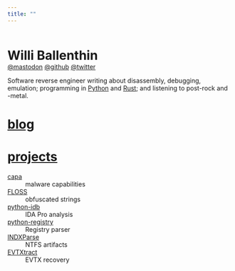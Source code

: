 ```yaml
---
title: ""
---
```


<style>
  main.container {
    padding-top: 0;
    font-family: var(--pico-font-family-sans-serif);
    max-width: 48em;
  }

  h1 {
    --pico-font-family: var(--pico-font-family-sans-serif);
  }
</style>

<div style="width: 100%; display: flex; flex-flow: row wrap;">
  <div style="flex-basis: 18em; flex-grow: 0; flex-shrink: 0; margin-bottom: 1em;">
    <h1 id="title" style="margin-bottom: 0px; color: var(--main-highlight-color);">
      Willi Ballenthin
    </h1>
    <span id="me-links">
      <a rel="me" href="https://mastodon.social/@williballenthin">@mastodon</a>
      <a rel="me" href="https://github.com/williballenthin">@github</a>
      <a rel="me" href="https://twitter.com/williballenthin">@twitter</a>
      <style>
        #me-links a {
          color: var(--main-decoration-color);
        }
      </style>
    </span>
  </div>
  <div style="flex-basis: 24em; flex-grow: 1; flex-shrink: 1;">
    Software reverse engineer writing about disassembly, debugging, emulation;
    programming in <a href="./tags/python">Python</a> and <a href="./tags/rust">Rust</a>;
    and listening to post-rock and -metal.
  </div>
</div>

<div style="margin-top: 2em;">
<div>
  <h1>
    <a href="./posts/">blog</a>
  </h1>
</div>

<div>
  <h1>
    <a href="https://github.com/williballenthin/">projects</a>
  </h1>
  <dl>
  <dt><a href="https://github.com/mandiant/capa">capa</a></dt>
  <dd>malware capabilities</dd>

  <dt><a href="https://github.com/mandiant/flare-floss">FLOSS</a></dt>
  <dd>obfuscated strings</dd>

  <dt><a href="https://github.com/williballenthin/python-idb">python-idb</a></dt>
  <dd>IDA Pro analysis</dd>

  <dt><a href="https://github.com/williballenthin/python-registry">python-registry</a></dt>
  <dd>Registry parser</dd>

  <dt><a href="https://github.com/williballenthin/INDXParse">INDXParse</a></dt>
  <dd>NTFS artifacts</dd>

  <dt><a href="https://github.com/williballenthin/EVTXtract">EVTXtract</a></dt>
  <dd>EVTX recovery</dd>
  </dl>
</div>
</div>

